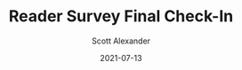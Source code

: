 ---
layout: podcast
title: "Reader Survey Final Check-In"
author: Scott Alexander
description: https://astralcodexten.substack.com/p/reader-survey-final-check-in
date: 2021-07-13
length: 453040
duration: 113
guid: reader-survey-final-check-in
---